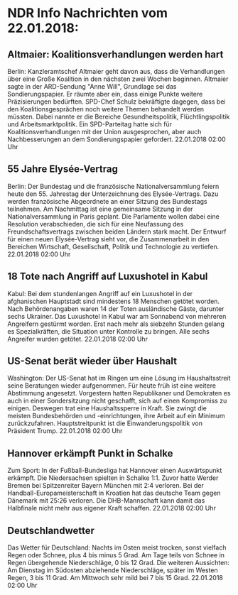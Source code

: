 # NDR Info Nachrichten vom 22.01.2018:


## Altmaier: Koalitionsverhandlungen werden hart
Berlin: Kanzleramtschef Altmaier geht davon aus, dass die Verhandlungen über eine Große Koalition in den nächsten zwei Wochen beginnen. Altmaier sagte in der ARD-Sendung "Anne Will", Grundlage sei das Sondierungspapier. Er räumte aber ein, dass einige Punkte weitere Präzisierungen bedürften. SPD-Chef Schulz bekräftigte dagegen, dass bei den Koalitionsgesprächen noch weitere Themen behandelt werden müssten. Dabei nannte er die Bereiche Gesundheitspolitik, Flüchtlingspolitik und Arbeitsmarktpolitik. Ein SPD-Parteitag hatte sich für Koalitionsverhandlungen mit der Union ausgesprochen, aber auch Nachbesserungen an dem Sondierungspapier gefordert. 22.01.2018 02:00 Uhr 

## 55 Jahre Elysée-Vertrag
Berlin: Der Bundestag und die französische Nationalversammlung feiern heute den 55. Jahrestag der Unterzeichnung des Elysée-Vertrags. Dazu werden französische Abgeordnete an einer Sitzung des Bundestags teilnehmen. Am Nachmittag ist eine gemeinsame Sitzung in der Nationalversammlung in Paris geplant. Die Parlamente wollen dabei eine Resolution verabschieden, die sich für eine Neufassung des Freundschaftsvertrags zwischen beiden Ländern stark macht. Der Entwurf für einen neuen Elysée-Vertrag sieht vor, die Zusammenarbeit in den Bereichen Wirtschaft, Gesellschaft, Politik und Technologie zu vertiefen. 22.01.2018 02:00 Uhr 

## 18 Tote nach Angriff auf Luxushotel in Kabul
Kabul: Bei dem stundenlangen Angriff auf ein Luxushotel in der afghanischen Hauptstadt sind mindestens 18 Menschen getötet worden. Nach Behördenangaben waren 14 der Toten ausländische Gäste, darunter sechs Ukrainer. Das Luxushotel in Kabul war am Sonnabend von mehreren Angreifern gestürmt worden. Erst nach mehr als siebzehn Stunden gelang es Spezialkräften, die Situation unter Kontrolle zu bringen. Alle sechs Angreifer wurden getötet. 22.01.2018 02:00 Uhr 

## US-Senat berät wieder über Haushalt
Washington: Der US-Senat hat im Ringen um eine Lösung im Haushaltsstreit seine Beratungen wieder aufgenommen. Für heute früh ist eine weitere Abstimmung angesetzt. Vorgestern hatten Republikaner und Demokraten es auch in einer Sondersitzung nicht geschafft, sich auf einen Kompromiss zu einigen. Deswegen trat eine Haushaltssperre in Kraft. Sie zwingt die meisten Bundesbehörden und -einrichtungen, ihre Arbeit auf ein Minimum zurückzufahren. Hauptstreitpunkt ist die Einwanderungspolitik von Präsident Trump. 22.01.2018 02:00 Uhr 

## Hannover erkämpft Punkt in Schalke
Zum Sport: In der Fußball-Bundesliga hat Hannover einen Auswärtspunkt erkämpft. Die Niedersachsen spielten in Schalke 1:1. Zuvor hatte Werder Bremen bei Spitzenreiter Bayern München mit 2:4 verloren. Bei der Handball-Europameisterschaft in Kroatien hat das deutsche Team gegen Dänemark mit 25:26 verloren. Die DHB-Mannschaft kann damit das Halbfinale nicht mehr aus eigener Kraft schaffen. 22.01.2018 02:00 Uhr 

## Deutschlandwetter
Das Wetter für Deutschland: Nachts im Osten meist trocken, sonst vielfach Regen oder Schnee, plus 4 bis minus 5 Grad. Am Tage teils von Schnee in Regen übergehende Niederschläge, 0 bis 12 Grad. Die weiteren Aussichten: Am Dienstag im Südosten abziehende Niederschläge, später im Westen Regen, 3 bis 11 Grad. Am Mittwoch sehr mild bei 7 bis 15 Grad. 22.01.2018 02:00 Uhr 
